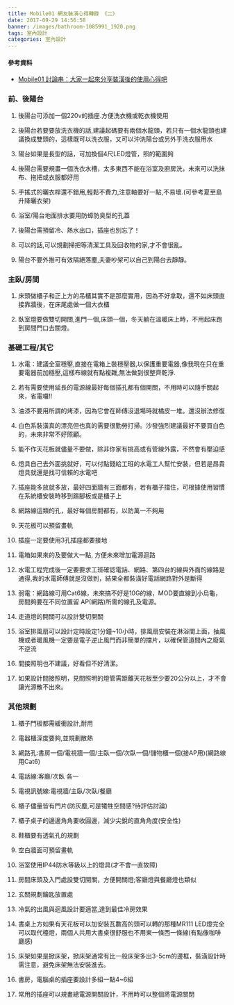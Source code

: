 ```yaml
---
title: Mobile01 網友裝潢心得轉錄 《二》
date: 2017-09-29 14:56:58
banner: /images/bathroom-1085991_1920.png
tags: 室內設計
categories: 室內設計
---
```


#### 參考資料

* [Mobile01 討論串：大家一起來分享裝潢後的使用心得吧](https://www.mobile01.com/topicdetail.php?f=400&t=1596543&p=1)
<!-- more -->

### 前、後陽台
1. 後陽台可添加一個220v的插座.方便洗衣機或乾衣機使用

2. 後陽台若要要放洗衣機的話,建議起碼要有兩個水龍頭，若只有一個水龍頭也建議換成雙頭的，這樣既可以洗衣服，又可以沖洗陽台或另外手洗衣服用水

3. 陽台如果是長型的話，可加換個4尺LED燈管，照的範圍夠

4. 後陽台需要規畫一個洗衣水槽，太多東西不能在浴室及廚房洗，未來可以洗抹布、拖把或衣服都好用

5. 手搖式的曬衣桿還不錯用,輕鬆不費力,注意軸要好一點,不易壞.(可參考夏至島升降曬衣架)

6. 浴室/陽台地面排水要用防蟑防臭型的孔蓋

7. 後陽台需預留冷、熱水出口，插座也別忘了！

8. 可以的話,可以規劃掃把等清潔工具及回收物的家,才不會很亂。
9. 陽台不要外推可有效隔絕落塵,夫妻吵架可以自己到陽台去靜靜。


### 主臥/房間
1. 床頭做櫃子和正上方的吊櫃其實不是那麼實用，因為不好拿取，還不如床頭直接靠牆後，在床尾處做一個大衣櫃

2. 臥室燈要做雙切開關,進門一個,床頭一個，冬天躺在溫暖床上時，不用起床跑到房間門口去關燈。


### 基礎工程/其它
1. 水電：建議全室穩壓,直接在電箱上裝穩壓器,以保護重要電器,像我現在只在重要電器前加穩壓,這樣布線就有點複雜,無法做到很整齊乾淨.

2. 若有需要使用延長的電源線最好每個插孔都有個開關，不用時可以隨手關起來，省電囉!!

3. 油漆不要用所謂的烤漆，因為它會在師傅沒退場時就橘皮一堆。還沒辦法修復

4. 白色系裝潢真的漂亮但也真的需要很勤勞打掃。沙發強烈建議最好不要買白色的，未來非常不好照顧。

5. 能不作天花板就儘量不要做，除非你家有挑高或有管線外露，不然會有壓迫感

6. 燈具自己去外面挑就好，可以付點錢給工班的水電工人幫忙安裝，但若是昂貴燈具就還是找可信賴的水電吧

7. 插座能多放就多放，最好四面牆有三面都有，若有櫃子擋住，可根據使用習慣在系統櫃安裝時移到踢腳板或是櫃子上

8. 網路線這類的孔，最好每個房間都有，以防萬一不夠用

9. 天花板可以預留畫軌

10. 插座一定要使用3孔插座都要接地

11. 電箱如果來的及要做大一點, 方便未來增加電源迴路

12. 水電工程完成後一定要要求工班確認電話、網路、第四台的線與外面的線路是通得,我的水電師傅就是沒做到，結果全都裝潢好電話網路對外是斷得

13. 弱電：網路線可用Cat6線，未來搞不好是10G的線，MOD要直線到小烏龜，房間夠要在不同位置留
AP(網路)所需的線孔及電源。

14. 走道燈的開關可以設計雙切開關

15. 浴室排風扇可以設計定時設定1分鐘~10小時，排風扇安裝在淋浴間上面，抽風機或者暖風機一定要是電子逆止風門而非簡單的擋片，以確保管道間內之廢氣不逆流

16. 間接照明也不建議，好看但不好清潔。

17. 如果設計間接照明，見間照明的燈管需距離天花板至少要20公分以上，才不會讓光源散不出來。


### 其他規劃
1. 櫃子門板都需緩衝設計,耐用

2. 電器櫃深度要夠,並規劃散熱

3. 網路孔:書房一個/電視牆一個/主臥一個/次臥一個/儲物櫃一個(接AP用)(網路線用Cat6)

4. 電話線:客廳/次臥 各一

5. 電視訊號線:電視牆/主臥/次臥/餐廳

6. 櫃子儘量皆有門片(防灰塵,可是犧牲空間感?待評估討論)

7. 櫃子桌子的邊邊角角要收圓邊，減少尖銳的直角角度(安全性)

8. 鞋櫃要有透氣孔的規劃

9. 空白牆面可預留畫軌

10. 浴室使用IP44防水等級以上的燈具(才不會一直故障)

11. 房間床頭及入門處設雙切開關，方便開關燈;客廳燈與餐廳燈也類似

12. 玄關規劃鑰匙放置處

13. 冷氣的出風與迴風設計要適當,達到最佳冷房效果

14. 書桌上方如果有天花板可以加安裝瓦數高的頭可以轉的那種MR111 LED燈完全可以取代檯燈，兩個人共用大書桌很舒服也不用東一條西一條線(有點像咖啡廳感)

15. 床架如果是掀床架，掀床架通常有比一般床架多出3-5cm的邊框，裝潢設計時需注意，避免床架無法安裝進去。

16. 書房，電腦桌的插座要設計多組一點4~6組

17. 常用的插座可以規畫總電源開關設計，不用時可以整個將電源關閉
